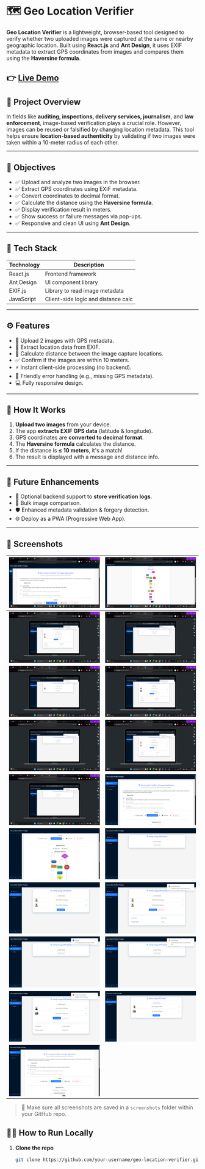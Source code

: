 

# 🗺️ Geo Location Verifier

**Geo Location Verifier** is a lightweight, browser-based tool designed to verify whether two uploaded images were captured at the same or nearby geographic location. Built using **React.js** and **Ant Design**, it uses EXIF metadata to extract GPS coordinates from images and compares them using the **Haversine formula**.

👉 **[Live Demo](https://image-geo-location-verifier-of-images.netlify.app/geo-location)**
---

## 📌 Project Overview

In fields like **auditing, inspections, delivery services, journalism**, and **law enforcement**, image-based verification plays a crucial role. However, images can be reused or falsified by changing location metadata. This tool helps ensure **location-based authenticity** by validating if two images were taken within a 10-meter radius of each other.

---

## 🎯 Objectives

- ✅ Upload and analyze two images in the browser.
- ✅ Extract GPS coordinates using EXIF metadata.
- ✅ Convert coordinates to decimal format.
- ✅ Calculate the distance using the **Haversine formula**.
- ✅ Display verification result in meters.
- ✅ Show success or failure messages via pop-ups.
- ✅ Responsive and clean UI using **Ant Design**.

---

## 🧰 Tech Stack

| Technology | Description                         |
| ---------- | ----------------------------------- |
| React.js   | Frontend framework                  |
| Ant Design | UI component library                |
| EXIF.js    | Library to read image metadata      |
| JavaScript | Client-side logic and distance calc |

---

## ⚙️ Features

- 📸 Upload 2 images with GPS metadata.
- 📍 Extract location data from EXIF.
- 📐 Calculate distance between the image capture locations.
- ✅ Confirm if the images are within 10 meters.
- ⚡ Instant client-side processing (no backend).
- 🧭 Friendly error handling (e.g., missing GPS metadata).
- 💻 Fully responsive design.

---

## 🧪 How It Works

1. **Upload two images** from your device.
2. The app **extracts EXIF GPS data** (latitude & longitude).
3. GPS coordinates are **converted to decimal format**.
4. The **Haversine formula** calculates the distance.
5. If the distance is **≤ 10 meters**, it's a match!
6. The result is displayed with a message and distance info.

---

## 🔮 Future Enhancements

- 💾 Optional backend support to **store verification logs**.
- 📂 Bulk image comparison.
- 🛡️ Enhanced metadata validation & forgery detection.
- 🌐 Deploy as a PWA (Progressive Web App).

---

## 📸 Screenshots

| ![](screenshorts/Screenshot%20(509).png) | ![](screenshorts/Screenshot%20(510).png) |
|------------------------------------------|------------------------------------------|
| ![](screenshorts/Screenshot%20(511).png) | ![](screenshorts/Screenshot%20(512).png) |
| ![](screenshorts/Screenshot%20(513).png) | ![](screenshorts/Screenshot%20(514).png) |
| ![](screenshorts/Screenshot%20(515).png) | ![](screenshorts/Screenshot%20(516).png) |
| ![](screenshorts/Screenshot%20(517).png) | ![](screenshorts/Screenshot%20(518).png) |
| ![](screenshorts/Screenshot%20(519).png) | ![](screenshorts/Screenshot%20(520).png) |
| ![](screenshorts/Screenshot%20(521).png) | ![](screenshorts/Screenshot%20(522).png) |
| ![](screenshorts/Screenshot%20(523).png) | ![](screenshorts/Screenshot%20(524).png) |
| ![](screenshorts/Screenshot%20(525).png) | ![](screenshorts/Screenshot%20(529).png) |
| ![](screenshorts/Screenshot%20(527).png) |                                          |


> 📂 Make sure all screenshots are saved in a `screenshots` folder within your GitHub repo.

## 🧑‍💻 How to Run Locally

1. **Clone the repo**
   ```bash
   git clone https://github.com/your-username/geo-location-verifier.git
   ```
